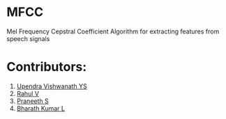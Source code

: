 # MFCC
Mel Frequency Cepstral Coefficient Algorithm for extracting features from speech signals

# Contributors:
1. [Upendra Vishwanath YS](https://github.com/UpendraVishwanathYS)
2. [Rahul V](https://github.com/rahulv07)
3. [Praneeth S](https://github.com/praneethS15)
4. [Bharath Kumar L](https://github.com/Bharathray)
